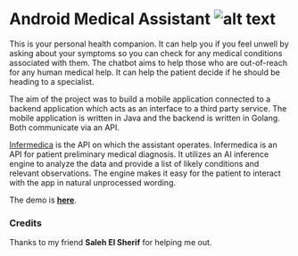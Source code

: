 # Android Medical Assistant ![alt text](https://github.com/zemahran/Symptomate/blob/master/infermedica-icon.png "Symptomate")

This is your personal health companion. It can help you if you feel unwell by asking about your symptoms so you can check 
for any medical conditions associated with them. The chatbot aims to help those who are out-of-reach for any human medical help.
It can help the patient decide if he should be heading to a specialist.

The aim of the project was to build a mobile application connected to a backend application which acts
as an interface to a third party service. The mobile application is written in Java and the backend is written in Golang.
Both communicate via an API.

[Infermedica](https://developer.infermedica.com/) is the API on which the assistant operates. Infermedica is 
an API for patient preliminary medical diagnosis. It utilizes an AI inference engine to analyze the data 
and provide a list of likely conditions and relevant observations. The engine makes it easy for the 
patient to interact with the app in natural unprocessed wording.

The demo is **[here](https://drive.google.com/file/d/18n7HyNrR5_rsMYx-XZWqcsIBG2d0cIbr/view)**.

### Credits

Thanks to my friend **Saleh El Sherif** for helping me out.

